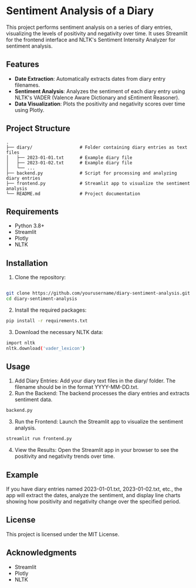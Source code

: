 # Sentiment Analysis of a Diary

This project performs sentiment analysis on a series of diary entries, visualizing the levels of positivity and negativity over time. It uses Streamlit for the frontend interface and NLTK's Sentiment Intensity Analyzer for sentiment analysis.

## Features

- **Date Extraction**: Automatically extracts dates from diary entry filenames.
- **Sentiment Analysis**: Analyzes the sentiment of each diary entry using NLTK's VADER (Valence Aware Dictionary and sEntiment Reasoner).
- **Data Visualization**: Plots the positivity and negativity scores over time using Plotly.

## Project Structure

```plaintext
.
├── diary/                  # Folder containing diary entries as text files
│   ├── 2023-01-01.txt      # Example diary file
│   ├── 2023-01-02.txt      # Example diary file
│   └── ...
├── backend.py              # Script for processing and analyzing diary entries
├── frontend.py             # Streamlit app to visualize the sentiment analysis
└── README.md               # Project documentation
```

## Requirements
- Python 3.8+
- Streamlit
- Plotly
- NLTK

## Installation
1. Clone the repository:

  ```bash
  
  git clone https://github.com/yourusername/diary-sentiment-analysis.git
  cd diary-sentiment-analysis
  ```

2. Install the required packages:

  ```bash
  pip install -r requirements.txt
  ```

3. Download the necessary NLTK data:

  ```bash
  import nltk
  nltk.download('vader_lexicon')
  ```

## Usage
1. Add Diary Entries: Add your diary text files in the diary/ folder. The filename should be in the format YYYY-MM-DD.txt.
2. Run the Backend: The backend processes the diary entries and extracts sentiment data.

  ```bash
  backend.py
  ```
3. Run the Frontend: Launch the Streamlit app to visualize the sentiment analysis.

  ```bash
  streamlit run frontend.py
  ```
4. View the Results: Open the Streamlit app in your browser to see the positivity and negativity trends over time.

## Example
If you have diary entries named 2023-01-01.txt, 2023-01-02.txt, etc., the app will extract the dates, analyze the sentiment, and display line charts showing how positivity and negativity change over the specified period.

## License
This project is licensed under the MIT License.

## Acknowledgments
- Streamlit
- Plotly
- NLTK
